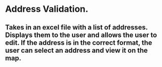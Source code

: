 # Address Validation.

## Takes in an excel file with a list of addresses. Displays them to the user and allows the user to edit. If the address is in the correct format, the user can select an address and view it on the map.
